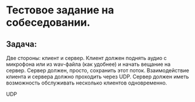# Тестовое задание на собеседовании.
## Задача:
Две стороны: клиент и сервер. Клиент должен поднять аудио с микрофона или из wav-файла (как удобнее) и начать вещание на сервер. Сервер должен, просто, сохранить этот поток. Взаимодействие клиента и сервера должно проходить через UDP. Сервер должен иметь возможность обслуживать несколько клиентов одновременно.

UDP 